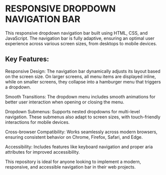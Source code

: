 # RESPONSIVE DROPDOWN NAVIGATION BAR

This responsive dropdown navigation bar built using HTML, CSS, and JavaScript. The navigation bar is fully adaptive, ensuring an optimal user experience across various screen sizes, from desktops to mobile devices.

## Key Features:
Responsive Design: The navigation bar dynamically adjusts its layout based on the screen size. On larger screens, all menu items are displayed inline, while on smaller screens, they collapse into a hamburger menu that triggers a dropdown.

Smooth Transitions: The dropdown menu includes smooth animations for better user interaction when opening or closing the menu.

Dropdown Submenus: Supports nested dropdowns for multi-level navigation. These submenus also adapt to screen sizes, with touch-friendly interactions for mobile devices.

Cross-browser Compatibility: Works seamlessly across modern browsers, ensuring consistent behavior on Chrome, Firefox, Safari, and Edge.

Accessibility: Includes features like keyboard navigation and proper aria attributes for improved accessibility.

This repository is ideal for anyone looking to implement a modern, responsive, and accessible navigation bar in their web projects.
